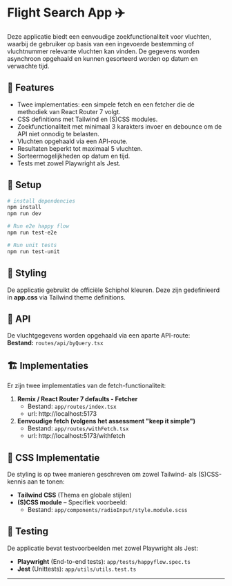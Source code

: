 # Flight Search App ✈️

Deze applicatie biedt een eenvoudige zoekfunctionaliteit voor vluchten, waarbij de gebruiker op basis van een ingevoerde bestemming of vluchtnummer relevante vluchten kan vinden. De gegevens worden asynchroon opgehaald en kunnen gesorteerd worden op datum en verwachte tijd.

## 📌 Features

-   Twee implementaties: een simpele fetch en een fetcher die de methodiek van React Router 7 volgt.
-   CSS definitions met Tailwind en (S)CSS modules.
-   Zoekfunctionaliteit met minimaal 3 karakters invoer en debounce om de API niet onnodig te belasten.
-   Vluchten opgehaald via een API-route.
-   Resultaten beperkt tot maximaal 5 vluchten.
-   Sorteermogelijkheden op datum en tijd.
-   Tests met zowel Playwright als Jest.

## 📌 **Setup**

```sh
# install dependencies
npm install
npm run dev

# Run e2e happy flow
npm run test-e2e

# Run unit tests
npm run test-unit
```

## 🎨 Styling

De applicatie gebruikt de officiële Schiphol kleuren. Deze zijn gedefinieerd in **app.css** via Tailwind theme definitions.

## 🚀 API

De vluchtgegevens worden opgehaald via een aparte API-route:  
**Bestand:** `routes/api/byQuery.tsx`

## 🏗️ Implementaties

Er zijn twee implementaties van de fetch-functionaliteit:

1. **Remix / React Router 7 defaults - Fetcher**
    - Bestand: `app/routes/index.tsx`
    - url: http://localhost:5173
2. **Eenvoudige fetch (volgens het assessment "keep it simple")**
    - Bestand: `app/routes/withFetch.tsx`
    - url: http://localhost:5173/withfetch

## 🎨 CSS Implementatie

De styling is op twee manieren geschreven om zowel Tailwind- als (S)CSS-kennis aan te tonen:

-   **Tailwind CSS** (Thema en globale stijlen)
-   **(S)CSS module** – Specifiek voorbeeld:
    -   Bestand: `app/components/radioInput/style.module.scss`

## 🧪 Testing

De applicatie bevat testvoorbeelden met zowel Playwright als Jest:

-   **Playwright** (End-to-end tests): `app/tests/happyflow.spec.ts`
-   **Jest** (Unittests): `app/utils/utils.test.ts`

---
